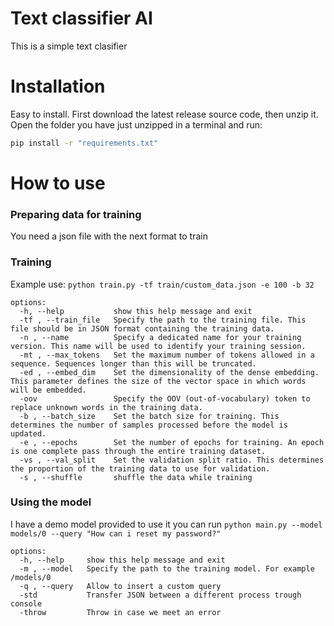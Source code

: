 # Text classifier AI

This is a simple text clasifier

# Installation

Easy to install. First download the latest release source code, then unzip it. Open the folder you have just unzipped in a terminal and run:

```bash
pip install -r "requirements.txt"
```

# How to use

### Preparing data for training

You need a json file with the next format to train

### Training

Example use: `python train.py -tf train/custom_data.json -e 100 -b 32`

```
options:
  -h, --help           show this help message and exit
  -tf , --train_file   Specify the path to the training file. This file should be in JSON format containing the training data.
  -n , --name          Specify a dedicated name for your training version. This name will be used to identify your training session.
  -mt , --max_tokens   Set the maximum number of tokens allowed in a sequence. Sequences longer than this will be truncated.
  -ed , --embed_dim    Set the dimensionality of the dense embedding. This parameter defines the size of the vector space in which words will be embedded.
  -oov                 Specify the OOV (out-of-vocabulary) token to replace unknown words in the training data.
  -b , --batch_size    Set the batch size for training. This determines the number of samples processed before the model is updated.
  -e , --epochs        Set the number of epochs for training. An epoch is one complete pass through the entire training dataset.
  -vs , --val_split    Set the validation split ratio. This determines the proportion of the training data to use for validation.
  -s , --shuffle       shuffle the data while training
```

### Using the model

I have a demo model provided to use it you can run `python main.py --model models/0 --query "How can i reset my password?"`

```
options:
  -h, --help     show this help message and exit
  -m , --model   Specify the path to the training model. For example /models/0
  -q , --query   Allow to insert a custom query
  -std           Transfer JSON between a different process trough console
  -throw         Throw in case we meet an error
```
